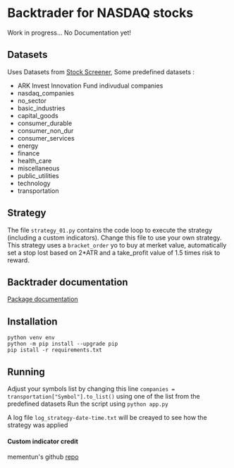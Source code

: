 # Backtrader for NASDAQ stocks

Work in progress... No Documentation yet!  
## Datasets
Uses Datasets from [Stock Screener](https://github.com/poivronjaune/stock_screener/tree/main/DATASETS), Some predefined datasets :
- ARK Invest Innovation Fund indivudual companies
- nasdaq_companies 
- no_sector        
- basic_industries 
- capital_goods    
- consumer_durable 
- consumer_non_dur 
- consumer_services
- energy           
- finance          
- health_care      
- miscellaneous    
- public_utilities 
- technology       
- transportation   



## Strategy
The file ``strategy_01.py`` contains the code loop to execute the strategy (including a custom indicators). Change this file to use your own strategy.  
This strategy uses a ``bracket_order`` yo to buy at merket value, automatically set a stop lost based on 2*ATR and a take_profit value of 1.5 times risk to reward.

## Backtrader documentation
[Package documentation](https://www.backtrader.com/docu/)


## Installation  
``python venv env``  
``python -m pip install --upgrade pip``  
``pip istall -r requirements.txt``  

## Running
Adjust your symbols list by changing this line ``companies = transportation["Symbol"].to_list()``  using one of the list from the predefined datasets
Run the script using ``python app.py``  

A log file ``log_strategy-date-time.txt`` will be creayed to see how the strategy was applied


#### Custom indicator credit  
mementun's github [repo](https://github.com/mementum/backtrader/pull/374/files)
